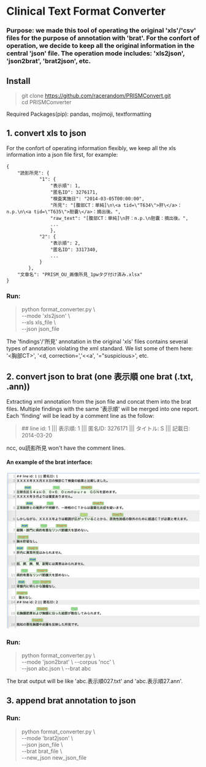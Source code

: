 # Clinical Text Format Converter

### Purpose: we made this tool of operating the original 'xls'/'csv' files for the purpose of annotation with 'brat'. For the confort of operation, we decide to keep all the original information in the central 'json' file. The operation mode includes: 'xls2json', 'json2brat', 'brat2json', etc.


## Install
> git clone https://github.com/racerandom/PRISMConvert.git  
> cd PRISMConverter  

Required Packages(pip): 
pandas, mojimoji, textformatting  

## 1. convert xls to json

For the confort of operating information flexibly, we keep all the xls information into a json file first, for example:  

```
{
	"読影所見": {  
			"1": {  
				"表示順": 1,  
				"匿名ID": 3276171,  
				"検査実施日": "2014-03-05T00:00:00",  
				"所見": "[腹部CT：単純]\n\<a tid=\"T634\">肝\</a>：n.p.\n\<a tid=\"T635\">胆嚢\</a>：摘出後。",  
				"raw_text": "[腹部CT：単純]\n肝：n.p.\n胆嚢：摘出後。",
				...
				},  
			"2": {  
				"表示順": 2,  
      			"匿名ID": 3317340,
      			...
			}  
		},  
	"文章名": "PRISM_OU_画像所見_1pwタグ付け済み.xlsx"  
}   
```

### Run:
> python format\_converter.py \\   
> --mode 'xls2json' \\  
> --xls xls\_file \\  
> --json json\_file  

The 'findings'/'所見' annotation in the original 'xls' files contains several types of annotation violating the xml standard. We list some of them here: '\<胸部CT\>', '\<d, correction=','\<\<a', '="suspicious\>', etc.


## 2. convert json to brat (one 表示順 one brat (.txt, .ann))
Extracting xml annotation from the json file and concat them into the brat files. Multiple findings with the same '表示順' will be merged into one report. Each 'finding' will be lead by a comment line as the follow:

> \#\# line id: 1 ||| 表示順: 1 ||| 匿名ID: 3276171 ||| タイトル: S ||| 記載日: 2014-03-20

ncc, ou読影所見 won't have the comment lines.

#### An example of the brat interface:

![brat ](./figs/brat.png)


### Run:
> python format\_converter.py \\  
> --mode 'json2brat' \\ 
> --corpus 'ncc' \\  
> --json abc.json \\ 
> --brat abc  

The brat output will be like 'abc.表示順027.txt' and 'abc.表示順27.ann'.


## 3. append brat annotation to json


### Run:
> python format\_converter.py \\  
> --mode 'brat2json' \\  
> --json json\_file \\  
> --brat brat\_file \\  
> --new\_json new\_json\_file
